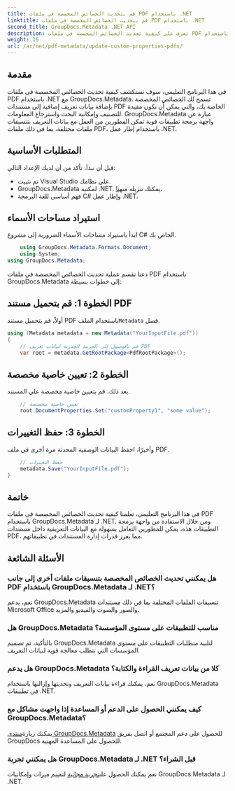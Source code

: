 ```yaml
---
title: قم بتحديث الخصائص المخصصة في ملفات PDF باستخدام .NET
linktitle: قم بتحديث الخصائص المخصصة في ملفات PDF باستخدام .NET
second_title: GroupDocs.Metadata .NET API
description: تعرف على كيفية تحديث الخصائص المخصصة في ملفات PDF باستخدام .NET مع GroupDocs.Metadata. خطوات بسيطة لمعالجة بيانات تعريف PDF بكفاءة.
weight: 16
url: /ar/net/pdf-metadata/update-custom-properties-pdfs/
---
```

## مقدمة
في هذا البرنامج التعليمي، سوف نستكشف كيفية تحديث الخصائص المخصصة في ملفات PDF باستخدام .NET مع GroupDocs.Metadata. تسمح لك الخصائص المخصصة بإضافة بيانات تعريف إضافية إلى مستندات PDF الخاصة بك، والتي يمكن أن تكون مفيدة للتصنيف وإمكانية البحث واسترجاع المعلومات. GroupDocs.Metadata عبارة عن واجهة برمجة تطبيقات قوية تمكن المطورين من العمل مع بيانات التعريف بتنسيقات ملفات مختلفة، بما في ذلك ملفات PDF، باستخدام إطار عمل .NET.
## المتطلبات الأساسية
قبل أن نبدأ، تأكد من أن لديك الإعداد التالي:
- تم تثبيت Visual Studio على نظامك.
-  GroupDocs.Metadata لمكتبة .NET. يمكنك تنزيله من[هنا](https://releases.groupdocs.com/metadata/net/).
- فهم أساسي للغة البرمجة C# وإطار عمل .NET.

## استيراد مساحات الأسماء
ابدأ باستيراد مساحات الأسماء الضرورية إلى مشروع C# الخاص بك.
```csharp
    using GroupDocs.Metadata.Formats.Document;
    using System;
using GroupDocs.Metadata;
```

دعنا نقسم عملية تحديث الخصائص المخصصة في ملفات PDF باستخدام GroupDocs.Metadata إلى خطوات بسيطة:
## الخطوة 1: قم بتحميل مستند PDF
 أولاً، قم بتحميل مستند PDF باستخدام الملف`Metadata` فصل.
```csharp
using (Metadata metadata = new Metadata("YourInputFile.pdf"))
{
    // قم بالوصول إلى الحزمة الجذرية لبيانات تعريف PDF
    var root = metadata.GetRootPackage<PdfRootPackage>();
```
## الخطوة 2: تعيين خاصية مخصصة
بعد ذلك، قم بتعيين خاصية مخصصة على المستند.
```csharp
    // تعيين خاصية مخصصة
    root.DocumentProperties.Set("customProperty1", "some value");
```
## الخطوة 3: حفظ التغييرات
وأخيرًا، احفظ البيانات الوصفية المحدثة مرة أخرى في ملف PDF.
```csharp
    // حفظ التغييرات
    metadata.Save("YourInputFile.pdf");
}
```

## خاتمة
في هذا البرنامج التعليمي، تعلمنا كيفية تحديث الخصائص المخصصة في ملفات PDF باستخدام GroupDocs.Metadata لـ .NET. ومن خلال الاستفادة من واجهة برمجة التطبيقات هذه، يمكن للمطورين التعامل بسهولة مع البيانات التعريفية داخل مستندات PDF، مما يعزز قدرات إدارة المستندات في تطبيقاتهم.

## الأسئلة الشائعة
### هل يمكنني تحديث الخصائص المخصصة بتنسيقات ملفات أخرى إلى جانب PDF باستخدام GroupDocs.Metadata لـ .NET؟
نعم، يدعم GroupDocs.Metadata تنسيقات الملفات المختلفة بما في ذلك مستندات Microsoft Office والصور والصوت والفيديو والمزيد.
### هل GroupDocs.Metadata مناسب للتطبيقات على مستوى المؤسسة؟
بالتأكيد، تم تصميم GroupDocs.Metadata لتلبية متطلبات التطبيقات على مستوى المؤسسات التي تتطلب معالجة قوية لبيانات التعريف.
### هل يدعم GroupDocs.Metadata كلا من بيانات تعريف القراءة والكتابة؟
نعم، يمكنك قراءة بيانات التعريف وتحديثها وإزالتها باستخدام GroupDocs.Metadata في تطبيقات .NET.
### كيف يمكنني الحصول على الدعم أو المساعدة إذا واجهت مشاكل مع GroupDocs.Metadata؟
 يمكنك زيارة[منتدى GroupDocs.Metadata](https://forum.groupdocs.com/c/metadata/14) للحصول على دعم المجتمع أو اتصل بفريق GroupDocs للحصول على المساعدة المهنية.
### هل يمكنني تجربة GroupDocs.Metadata لـ .NET قبل الشراء؟
 نعم يمكنك الحصول على[تجربة مجانية](https://releases.groupdocs.com/) لتقييم ميزات وإمكانيات GroupDocs.Metadata لـ .NET.